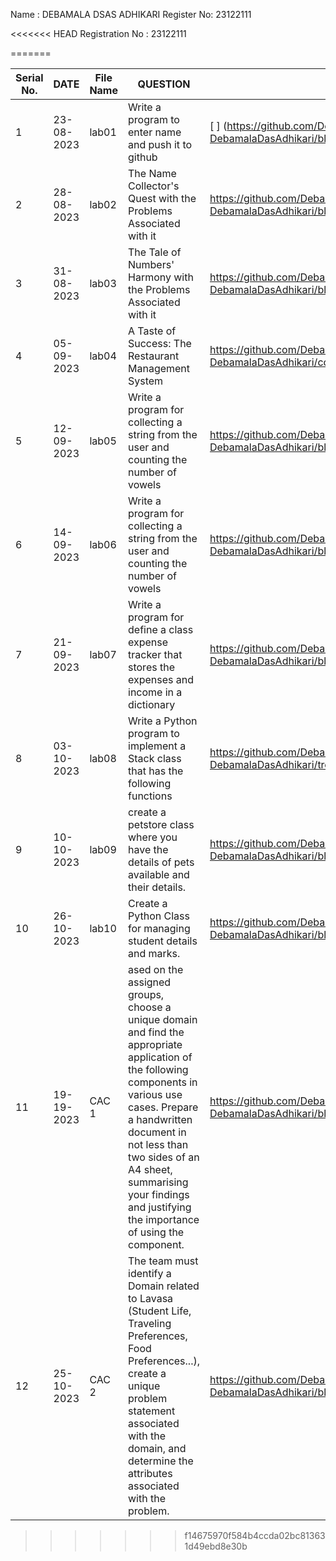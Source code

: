 
Name : DEBAMALA DSAS ADHIKARI
   Register No: 23122111



<<<<<<< HEAD
Registration No : 23122111

=======



|Serial No.|    DATE     |  File Name       |                     QUESTION                         |      File Link            |             
|----------|------------ | -----------------|------------------------------------------------------|---------------------------|
|   1      |  23-08-2023 |      lab01       |  Write a program to enter name and push it to github |[                           ]     (https://github.com/Debamala0609/MScDSB-MSD171-23122111-DebamalaDasAdhikari/blob/main/Lab01.ipynb)|
|   2      |  28-08-2023 |      lab02       |  The Name Collector's Quest with the Problems Associated with it |https://github.com/Debamala0609/MScDSB-MSD171-23122111-DebamalaDasAdhikari/blob/main/Lab02.ipynb               |
|   3      |  31-08-2023 |      lab03       |  The Tale of Numbers' Harmony with the Problems Associated with it | https://github.com/Debamala0609/MScDSB-MSD171-23122111-DebamalaDasAdhikari/blob/main/Lab03.ipynb                  |
|   4      |  05-09-2023 |      lab04       |  A Taste of Success: The Restaurant Management System |          https://github.com/Debamala0609/MScDSB-MSD171-23122111-DebamalaDasAdhikari/commit/60ea587db9c6e445af2be8a2c7a7466e8d190296           |
|   5      |  12-09-2023 |      lab05       | Write a program for collecting a string from the user and counting the number of vowels| https://github.com/Debamala0609/MScDSB-MSD171-23122111-DebamalaDasAdhikari/blob/main/LABS/lab05.ipynb   |
|   6      |  14-09-2023 |      lab06       | Write a program for collecting a string from the user and counting the number of vowels|https://github.com/Debamala0609/MScDSB-MSD171-23122111-DebamalaDasAdhikari/blob/main/Lab03.ipynb|
|   7      |  21-09-2023 |      lab07       | Write a program for define a class expense tracker that stores the expenses and income in a dictionary  |https://github.com/Debamala0609/MScDSB-MSD171-23122111-DebamalaDasAdhikari/blob/main/lab07.ipynb
|   8      |  03-10-2023 |      lab08       | Write a Python program to implement a Stack class that has the following functions | https://github.com/Debamala0609/MScDSB-MSD171-23122111-DebamalaDasAdhikari/tree/main/LABS/lab08.py |
|   9      |  10-10-2023 |      lab09       |create a petstore class where you have the details of pets available and their details. |https://github.com/Debamala0609/MScDSB-MSD171-23122111-DebamalaDasAdhikari/blob/main/LABS/lab09.py |
|   10      |  26-10-2023 |      lab10       |Create a Python Class for managing student details and marks. | https://github.com/Debamala0609/MScDSB-MSD171-23122111-DebamalaDasAdhikari/blob/main/LABS/LAB10.ipynb |
|   11      |  19-19-2023 |      CAC 1      |ased on the assigned groups, choose a unique domain and find the appropriate application of the following components in various use cases. Prepare a handwritten document in not less than two sides of an A4 sheet, summarising your findings and justifying the importance of using the component.| https://github.com/Debamala0609/MScDSB-MSD171-23122111-DebamalaDasAdhikari/blob/main/CAC%20FOLDER/CAC1.ipynb|
|   12      |  25-10-2023 |      CAC 2       |The team must identify a Domain related to Lavasa (Student Life, Traveling Preferences, Food Preferences...), create a unique problem statement associated with the domain, and determine the attributes associated with  the problem. |https://github.com/Debamala0609/MScDSB-MSD171-23122111-DebamalaDasAdhikari/blob/main/CAC%20FOLDER/CAC2.ipynb |



 
>>>>>>> f14675970f584b4ccda02bc813631d49ebd8e30b
